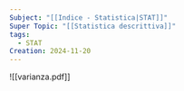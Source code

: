 ```yaml
---
Subject: "[[Indice - Statistica|STAT]]"
Super Topic: "[[Statistica descrittiva]]"
tags:
  - STAT
Creation: 2024-11-20
---
```

![[varianza.pdf]]